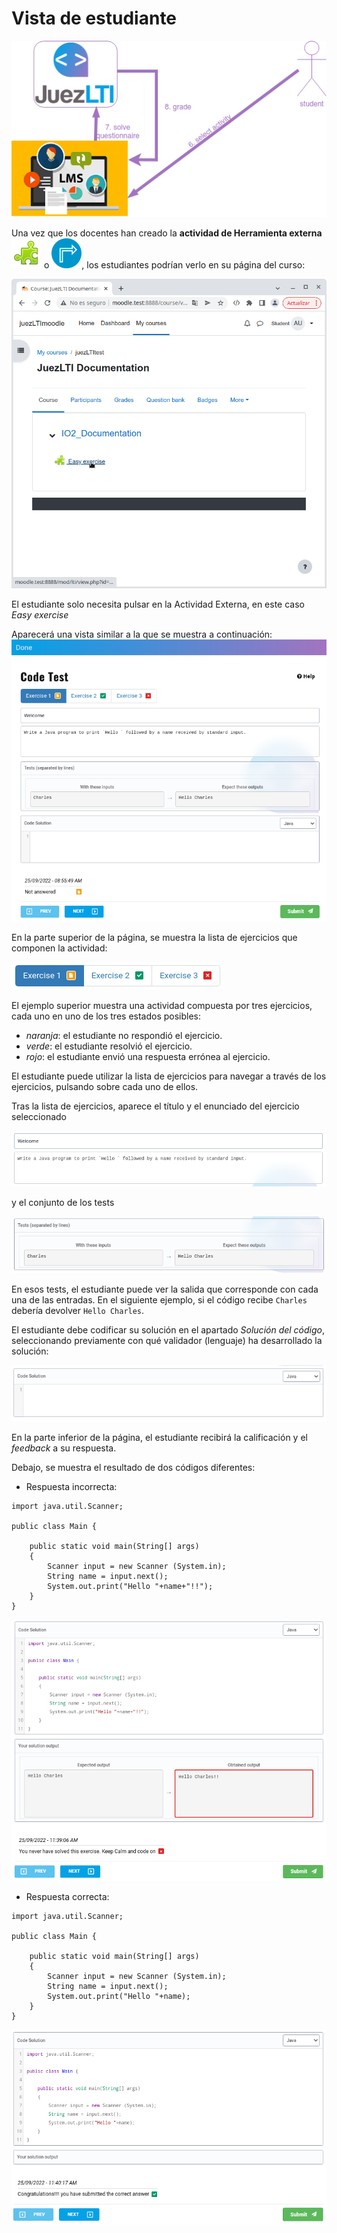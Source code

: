 # Vista de estudiante

![Diagrama de la Vista de Estudiante](../docs/img/studentView/studentViewUsageDiagram.png)

Una vez que los docentes han creado la **actividad de Herramienta externa** ![](../docs/img/gettingCredentials/externalTool2.png) o ![](../docs/img/gettingCredentials/externalTool.png), los estudiantes podrían verlo en su página del curso:

![Selecionar la Herramienta Externa](../docs/img/studentView/selectingExternalActivity.png)

El estudiante solo necesita pulsar en la Actividad Externa, en este caso _Easy exercise_

Aparecerá una vista similar a la que se muestra a continuación:
![Página del estudiante](../docs/img/studentView/studentViewFormPage.png)

En la parte superior de la página, se muestra la lista de ejercicios que componen la actividad:

![Lista de ejercicios en la vista de estudiante](../docs/img/studentView/studentViewListExercises.png)

El ejemplo superior muestra una actividad compuesta por tres ejercicios, cada uno en uno de los tres estados posibles:

- _naranja_: el estudiante no respondió el ejercicio.
- _verde_: el estudiante resolvió el ejercicio.
- _rojo_: el estudiante envió una respuesta errónea al ejercicio.

El estudiante puede utilizar la lista de ejercicios para navegar a través de los ejercicios, pulsando sobre cada uno de ellos.

Tras la lista de ejercicios, aparece el título y el enunciado del ejercicio seleccionado

![Título y enunciado de la vista del estudiante](../docs/img/studentView/studentViewTitleStatement.png)

y el conjunto de los tests

![Conjunto de Tests de la vista del estudiante](../docs/img/studentView/studentViewTests.png)

En esos tests, el estudiante puede ver la salida que corresponde con cada una de las entradas. En el siguiente ejemplo, si el código recibe `Charles` debería devolver `Hello Charles`.

El estudiante debe codificar su solución en el apartado _Solución del código_, seleccionando previamente con qué validador (lenguaje) ha desarrollado la solución:

![Respuesta en la vista del estudiante](../docs/img/studentView/studentViewAnswer.png)

En la parte inferior de la página, el estudiante recibirá la calificación y el _feedback_ a su respuesta.

Debajo, se muestra el resultado de dos códigos diferentes:

- Respuesta incorrecta:

```
import java.util.Scanner;

public class Main {

    public static void main(String[] args)
    {
        Scanner input = new Scanner (System.in);
        String name = input.next();
        System.out.print("Hello "+name+"!!");
    }
}
```
![Respuesta incorrecta](../docs/img/studentView/studentViewWrongAnswer.png)

- Respuesta correcta:

```
import java.util.Scanner;

public class Main {

    public static void main(String[] args)
    {
        Scanner input = new Scanner (System.in);
        String name = input.next();
        System.out.print("Hello "+name);
    }
}
```
![Respuesta correcta](../docs/img/studentView/studentViewRightAnswer.png)
